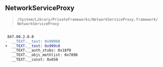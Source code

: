 ## NetworkServiceProxy

> `/System/Library/PrivateFrameworks/NetworkServiceProxy.framework/NetworkServiceProxy`

```diff

 847.80.2.0.0
-  __TEXT.__text: 0x999b0
+  __TEXT.__text: 0x999c0
   __TEXT.__auth_stubs: 0x18f0
   __TEXT.__objc_methlist: 0x7898
   __TEXT.__const: 0x650

```

